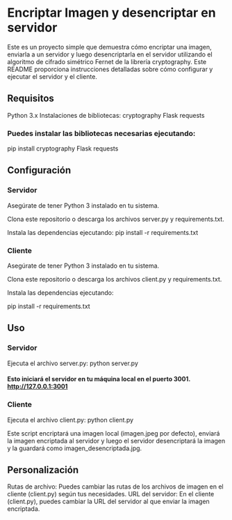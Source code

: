 # Encriptar Imagen y desencriptar en servidor

Este es un proyecto simple que demuestra cómo encriptar una imagen, enviarla a un servidor y luego desencriptarla en el servidor utilizando el algoritmo de cifrado simétrico Fernet de la librería cryptography. Este README proporciona instrucciones detalladas sobre cómo configurar y ejecutar el servidor y el cliente.

## Requisitos

Python 3.x
Instalaciones de bibliotecas:
cryptography
Flask
requests

### Puedes instalar las bibliotecas necesarias ejecutando:

pip install cryptography Flask requests

## Configuración

### Servidor

Asegúrate de tener Python 3 instalado en tu sistema.

Clona este repositorio o descarga los archivos server.py y requirements.txt.

Instala las dependencias ejecutando:
pip install -r requirements.txt

### Cliente

Asegúrate de tener Python 3 instalado en tu sistema.

Clona este repositorio o descarga los archivos client.py y requirements.txt.

Instala las dependencias ejecutando:

pip install -r requirements.txt

## Uso

### Servidor

Ejecuta el archivo server.py:
python server.py

#### Esto iniciará el servidor en tu máquina local en el puerto 3001. http://127.0.0.1:3001

### Cliente

Ejecuta el archivo client.py:
python client.py

Este script encriptará una imagen local (imagen.jpeg por defecto), enviará la imagen encriptada al servidor y luego el servidor desencriptará la imagen y la guardará como imagen_desencriptada.jpg.

## Personalización

Rutas de archivo: Puedes cambiar las rutas de los archivos de imagen en el cliente (client.py) según tus necesidades.
URL del servidor: En el cliente (client.py), puedes cambiar la URL del servidor al que enviar la imagen encriptada.
